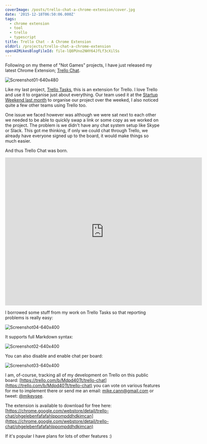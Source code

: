 ```yaml
---
coverImage: /posts/trello-chat-a-chrome-extension/cover.jpg
date: '2015-12-18T06:50:06.000Z'
tags:
  - chrome extension
  - tool
  - trello
  - typescript
title: Trello Chat - A Chrome Extension
oldUrl: /projects/trello-chat-a-chrome-extension
openAIMikesBlogFileId: file-lQ8PUno2NHY64JfLf3cXilSs
---
```


Following on my theme of "Not Games" projects, I have just released my latest Chrome Extension; [Trello Chat](https://chrome.google.com/webstore/detail/trello-chat/ohgelebenfafafahlppompddhdkimcan).

<!-- more -->

![Screenshot01-640x480](https://www.mikecann.blog/wp-content/uploads/2015/12/Screenshot01-640x480.png)

Like my last project, [Trello Tasks](https://www.mikecann.blog/myprojects/trello-tasks/trello-tasks-a-new-chrome-extension/), this is an extension for Trello. I love Trello and use it to organise just about everything. Our team used it at the [Startup Weekend last month](https://www.mikecann.blog/myprojects/tuckr/startup-weekend-perth-2015-tuckr/) to organise our project over the weeked, I also noticed quite a few other teams using Trello too.

One issue we faced however was although we were sat next to each other we needed to be able to quickly swap a link or some copy as we worked on the project. The problem is we didn't have any chat system setup like Skype or Slack. This got me thinking, if only we could chat through Trello, we already have everyone signed up to the board, it would make things so much easier.

And thus Trello Chat was born.

<iframe width="640" height="480" src="https://www.youtube.com/embed/M-5o2eZrCl0" frameborder="0" allowfullscreen></iframe>

I borrowed some stuff from my work on Trello Tasks so that reporting problems is really easy:

![Screenshot04-640x400](https://www.mikecann.blog/wp-content/uploads/2015/12/Screenshot04-640x400.png)

It supports full Markdown syntax:

![Screenshot02-640x400](https://www.mikecann.blog/wp-content/uploads/2015/12/Screenshot02-640x400.png)

You can also disable and enable chat per board:

![Screenshot03-640x400](https://www.mikecann.blog/wp-content/uploads/2015/12/Screenshot03-640x400.png)

I am, of-course, tracking all of my development on Trello on this public board: [https://trello.com/b/Mdpd40Tt/trello-chat](https://trello.com/b/Mdpd40Tt/trello-chat) you can vote on various features for me to implement there or send me an email: mike.cann@gmail.com or tweet: [@mikeysee](https://twitter.com/mikeysee).

The extension is available to download for free here: [https://chrome.google.com/webstore/detail/trello-chat/ohgelebenfafafahlppompddhdkimcan](https://chrome.google.com/webstore/detail/trello-chat/ohgelebenfafafahlppompddhdkimcan)

If it's popular I have plans for lots of other features :)

